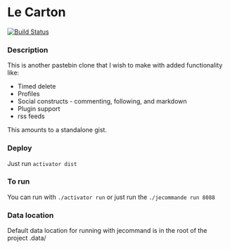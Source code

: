 Le Carton
=========

[![Build Status](https://travis-ci.org/maximx1/lecarton.svg?branch=master)](https://travis-ci.org/maximx1/lecarton)

### Description
This is another pastebin clone that I wish to make with added functionality like:

* Timed delete
* Profiles
* Social constructs - commenting, following, and markdown
* Plugin support
* rss feeds

This amounts to a standalone gist.

### Deploy
Just run ``activator dist``

### To run
You can run with ``./activator run`` or just run the ``./jecommande run 8088``

### Data location
Default data location for running with jecommand is in the root of the project .data/

